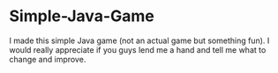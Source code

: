 # Simple-Java-Game
I made this simple Java game (not an actual game but something fun). I would really appreciate if you guys lend me a hand and tell me what to change and improve.
